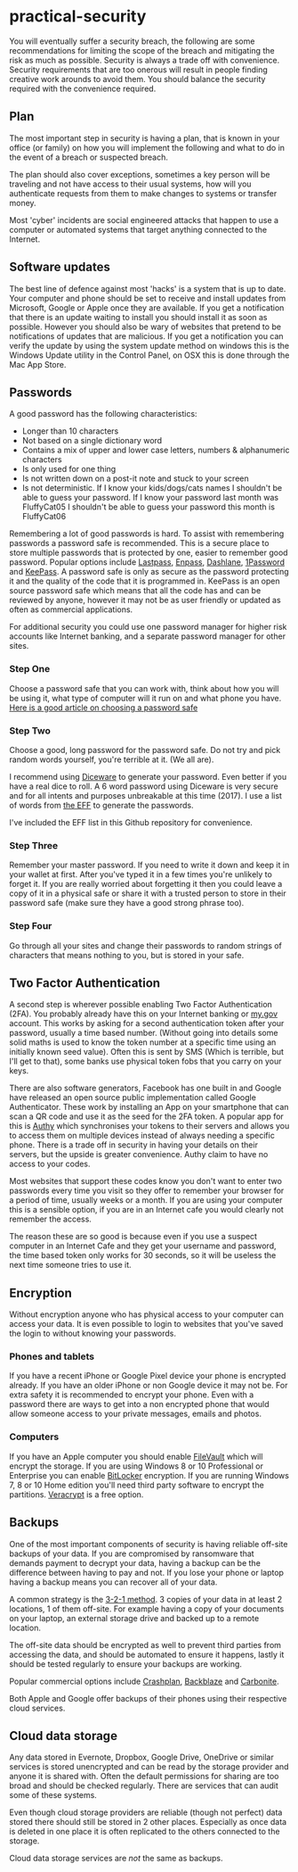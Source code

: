 # practical-security

You will eventually suffer a security breach, the following are some recommendations for limiting the scope of the breach and mitigating the risk as much as possible. Security is always a trade off with convenience. Security requirements that are too onerous will result in people finding creative work arounds to avoid them. You should balance the security required with the convenience required.

## Plan
The most important step in security is having a plan, that is known in your office (or family) on how you will implement the following and what to do in the event of a breach or suspected breach. 

The plan should also cover exceptions, sometimes a key person will be traveling and not have access to their usual systems, how will you authenticate requests from them to make changes to systems or transfer money. 

Most 'cyber' incidents are social engineered attacks that happen to use a computer or automated systems that target anything connected to the Internet.

## Software updates
The best line of defence against most 'hacks' is a system that is up to date. Your computer and phone should be set to receive and install updates from Microsoft, Google or Apple once they are available. If you get a notification that there is an update waiting to install you should install it as soon as possible. However you should also be wary of websites that pretend to be notifications of updates that are malicious. If you get a notification you can verify the update by using the system update method on windows this is the Windows Update utility in the Control Panel, on OSX this is done through the Mac App Store. 

## Passwords

A good password has the following characteristics:
* Longer than 10 characters
* Not based on a single dictionary word
* Contains a mix of upper and lower case letters, numbers & alphanumeric characters 
* Is only used for one thing
* Is not written down on a post-it note and stuck to your screen
* Is not deterministic. If I know your kids/dogs/cats names I shouldn't be able to guess your password. If I know your password last month was FluffyCat05 I shouldn't be able to guess your password this month is FluffyCat06

Remembering a lot of good passwords is hard. To assist with remembering passwords a password safe is recommended. This is a secure place to store multiple passwords that is protected by one, easier to remember good password. Popular options include [Lastpass](https://lastpass.com/), [Enpass](https://www.enpass.io/), [Dashlane](https://www.dashlane.com/), [1Password](https://1password.com/) and [KeePass](https://keepassxc.org). A password safe is only as secure as the password protecting it and the quality of the code that it is programmed in. KeePass is an open source password safe which means that all the code has and can be reviewed by anyone, however it may not be as user friendly or updated as often as commercial applications.

For additional security you could use one password manager for higher risk accounts like Internet banking, and a separate password manager for other sites.

### Step One
Choose a password safe that you can work with, think about how you will be using it, what type of computer will it run on and what phone you have. [Here is a good article on choosing a password safe](http://www.tomsguide.com/us/best-password-managers,review-3785.html)

### Step Two
Choose a good, long password for the password safe. Do not try and pick random words yourself, you're terrible at it. (We all are). 

I recommend using [Diceware](http://world.std.com/~reinhold/diceware.html) to generate your password. Even better if you have a real dice to roll. A 6 word password using Diceware is very secure and for all intents and purposes unbreakable at this time (2017). I use a list of words from [the EFF](https://www.eff.org/dice) to generate the passwords.

I've included the EFF list in this Github repository for convenience.

### Step Three
Remember your master password. If you need to write it down and keep it in your wallet at first. After you've typed it in a few times you're unlikely to forget it. If you are really worried about forgetting it then you could leave a copy of it in a physical safe or share it with a trusted person to store in their password safe (make sure they have a good strong phrase too).

### Step Four
Go through all your sites and change their passwords to random strings of characters that means nothing to you, but is stored in your safe. 

## Two Factor Authentication
A second step is wherever possible enabling Two Factor Authentication (2FA). You probably already have this on your Internet banking or [my.gov](http://www.my.gov.au) account. This works by asking for a second authentication token after your password, usually a time based number. (Without going into details some solid maths is used to know the token number at a specific time using an initially known seed value). Often this is sent by SMS (Which is terrible, but I'll get to that), some banks use physical token fobs that you carry on your keys. 

There are also software generators, Facebook has one built in and Google have released an open source public implementation called Google Authenticator. These work by installing an App on your smartphone that can scan a QR code and use it as the seed for the 2FA token. A popular app for this is [Authy](http://www.authy.com) which synchronises your tokens to their servers and allows you to access them on multiple devices instead of always needing a specific phone. There is a trade off in security in having your details on their servers, but the upside is greater convenience. Authy claim to have no access to your codes.

Most websites that support these codes know you don't want to enter two passwords every time you visit so they offer to remember your browser for a period of time, usually weeks or a month. If you are using your computer this is a sensible option, if you are in an Internet cafe you would clearly not remember the access.

The reason these are so good is because even if you use a suspect computer in an Internet Cafe and they get your username and password, the time based token only works for 30 seconds, so it will be useless the next time someone tries to use it.

## Encryption
Without encryption anyone who has physical access to your computer can access your data. It is even possible to login to websites that you've saved the login to without knowing your passwords.
### Phones and tablets
If you have a recent iPhone or Google Pixel device your phone is encrypted already. If you have an older iPhone or non Google device it may not be. For extra safety it is recommended to encrypt your phone. Even with a password there are ways to get into a non encrypted phone that would allow someone access to your private messages, emails and photos. 
### Computers
If you have an Apple computer you should enable [FileVault](https://support.apple.com/en-au/HT204837) which will encrypt the storage. If you
are using Windows 8 or 10 Professional or Enterprise you can enable [BitLocker](https://www.howtogeek.com/192894/how-to-set-up-bitlocker-encryption-on-windows/) encryption. If you are running Windows 7, 8 or 10 Home edition you'll need third party software to encrypt the partitions. [Veracrypt](https://www.howtogeek.com/howto/6169/use-truecrypt-to-secure-your-data/) is a free option.

## Backups
One of the most important components of security is having reliable off-site backups of your data. If you are compromised by ransomware that demands payment to decrypt your data, having a backup can be the difference between having to pay and not. If you lose your phone or laptop having a backup means you can recover all of your data. 

A common strategy is the [3-2-1 method](https://blog.malwarebytes.com/101/2017/04/3-2-1-go-make-backups-of-your-data/). 3 copies of your data in at least 2 locations, 1 of them off-site. For example having a copy of your documents on your laptop, an external storage drive and backed up to a remote location.

The off-site data should be encrypted as well to prevent third parties from accessing the data, and should be automated to ensure it happens, lastly it should be tested regularly to ensure your backups are working.

Popular commercial options include [Crashplan](http://www.crashplan.com), [Backblaze](http://www.backblaze.com) and [Carbonite](https://www.carbonite.com/en/cloud-backup/business/business-backup-and-recovery/).

Both Apple and Google offer backups of their phones using their respective cloud services.

## Cloud data storage
Any data stored in Evernote, Dropbox, Google Drive, OneDrive or similar services is stored unencrypted and can be read by the storage provider and anyone it is shared with. Often the default permissions for sharing are too broad and should be checked regularly. There are services that can audit some of these systems.

Even though cloud storage providers are reliable (though not perfect) data stored there should still be stored in 2 other places. Especially as once data is deleted in one place it is often replicated to the others connected to the storage. 

Cloud data storage services are *not* the same as backups.
